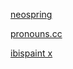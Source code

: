 
[neospring](https://neospring.org/@anova)

[pronouns.cc](https://pronouns.cc/@.RRRocketz)

[ibispaint x](https://ibispaint.com/artist4/2057983945473611/?type=illust&sort=new)
